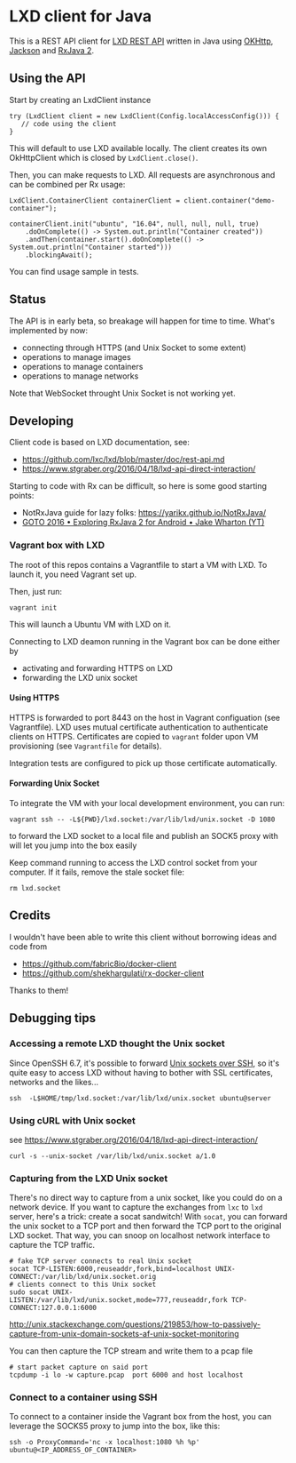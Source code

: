 # LXD client for Java

This is a REST API client for [LXD REST API](https://linuxcontainers.org/lxd/rest-api/) written in Java using [OKHttp](http://square.github.io/okhttp/), [Jackson](https://github.com/FasterXML/jackson) and [RxJava 2](https://github.com/ReactiveX/RxJava/tree/2.x).

## Using the API

Start by creating an LxdClient instance

    try (LxdClient client = new LxdClient(Config.localAccessConfig())) {
       // code using the client
    }

This will default to use LXD available locally. The client creates its own OkHttpClient which is closed by `LxdClient.close()`.

Then, you can make requests to LXD. All requests are asynchronous and can be combined per Rx usage:

    LxdClient.ContainerClient containerClient = client.container("demo-container");

    containerClient.init("ubuntu", "16.04", null, null, null, true)
        .doOnComplete(() -> System.out.println("Container created"))
        .andThen(container.start().doOnComplete(() -> System.out.println("Container started")))
        .blockingAwait();

You can find usage sample in tests.

## Status

The API is in early beta, so breakage will happen for time to time. What's implemented by now:

* connecting through HTTPS (and Unix Socket to some extent)
* operations to manage images
* operations to manage containers
* operations to manage networks

Note that WebSocket throught Unix Socket is not working yet.

## Developing

Client code is based on LXD documentation, see:

* https://github.com/lxc/lxd/blob/master/doc/rest-api.md
* https://www.stgraber.org/2016/04/18/lxd-api-direct-interaction/

Starting to code with Rx can be difficult, so here is some good starting points:

* NotRxJava guide for lazy folks: https://yarikx.github.io/NotRxJava/
* [GOTO 2016 • Exploring RxJava 2 for Android • Jake Wharton (YT)](https://www.youtube.com/watch?v=htIXKI5gOQU)

### Vagrant box with LXD

The root of this repos contains a Vagrantfile to start a VM with LXD. To launch it, you need Vagrant set up.

Then, just run:

    vagrant init

This will launch a Ubuntu VM with LXD on it.

Connecting to LXD deamon running in the Vagrant box can be done either by

* activating and forwarding HTTPS on LXD
* forwarding the LXD unix socket

#### Using HTTPS

HTTPS is forwarded to port 8443 on the host in Vagrant configuation (see Vagrantfile). LXD uses mutual certificate
authentication to authenticate clients on HTTPS. Certificates are copied to `vagrant` folder upon VM provisioning
(see `Vagrantfile` for details).

Integration tests are configured to pick up those certificate automatically.

#### Forwarding Unix Socket

To integrate the VM with your local development environment, you can run:

    vagrant ssh -- -L${PWD}/lxd.socket:/var/lib/lxd/unix.socket -D 1080

to forward the LXD socket to a local file and publish an SOCK5 proxy with will let you jump into the box easily

Keep command running to access the LXD control socket from your computer. If it fails, remove the stale socket file:

    rm lxd.socket

## Credits

I wouldn't have been able to write this client without borrowing ideas and code from

* https://github.com/fabric8io/docker-client
* https://github.com/shekhargulati/rx-docker-client

Thanks to them!

## Debugging tips

### Accessing a remote LXD thought the Unix socket

Since OpenSSH 6.7, it's possible to forward [Unix sockets over SSH](https://lwn.net/Articles/609321/), so it's quite easy
to access LXD without having to bother with SSL certificates, networks and the likes...

    ssh  -L$HOME/tmp/lxd.socket:/var/lib/lxd/unix.socket ubuntu@server

### Using cURL with Unix socket

see https://www.stgraber.org/2016/04/18/lxd-api-direct-interaction/

    curl -s --unix-socket /var/lib/lxd/unix.socket a/1.0

### Capturing from the LXD Unix socket

There's no direct way to capture from a unix socket, like you could do on a network device. If you want to capture the
exchanges from `lxc` to `lxd` server, here's a trick: create a socat sandwitch! With `socat`, you can forward the
unix socket to a TCP port and then forward the TCP port to the original LXD socket. That way, you can snoop on localhost
network interface to capture the TCP traffic.

    # fake TCP server connects to real Unix socket
    socat TCP-LISTEN:6000,reuseaddr,fork,bind=localhost UNIX-CONNECT:/var/lib/lxd/unix.socket.orig
    # clients connect to this Unix socket
    sudo socat UNIX-LISTEN:/var/lib/lxd/unix.socket,mode=777,reuseaddr,fork TCP-CONNECT:127.0.0.1:6000

http://unix.stackexchange.com/questions/219853/how-to-passively-capture-from-unix-domain-sockets-af-unix-socket-monitoring

You can then capture the TCP stream and write them to a pcap file

    # start packet capture on said port
    tcpdump -i lo -w capture.pcap  port 6000 and host localhost

### Connect to a container using SSH

To connect to a container inside the Vagrant box from the host, you can leverage the SOCKS5 proxy to jump into the box, like this:

    ssh -o ProxyCommand='nc -x localhost:1080 %h %p' ubuntu@<IP_ADDRESS_OF_CONTAINER>
